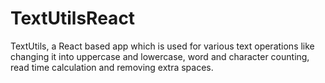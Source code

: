 # TextUtilsReact
TextUtils, a React based app which is used for various text operations like changing it into uppercase and lowercase, word and character counting, read time calculation and removing extra spaces.
